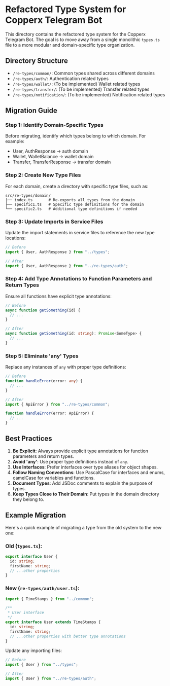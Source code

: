 # Refactored Type System for Copperx Telegram Bot

This directory contains the refactored type system for the Copperx Telegram Bot. The goal is to move away from a single monolithic `types.ts` file to a more modular and domain-specific type organization.

## Directory Structure

- `/re-types/common/`: Common types shared across different domains
- `/re-types/auth/`: Authentication related types
- `/re-types/wallet/`: (To be implemented) Wallet related types
- `/re-types/transfer/`: (To be implemented) Transfer related types
- `/re-types/notification/`: (To be implemented) Notification related types

## Migration Guide

### Step 1: Identify Domain-Specific Types

Before migrating, identify which types belong to which domain. For example:

- User, AuthResponse -> auth domain
- Wallet, WalletBalance -> wallet domain
- Transfer, TransferResponse -> transfer domain

### Step 2: Create New Type Files

For each domain, create a directory with specific type files, such as:

```
src/re-types/domain/
├── index.ts       # Re-exports all types from the domain
├── specific1.ts   # Specific type definitions for the domain
└── specific2.ts   # Additional type definitions if needed
```

### Step 3: Update Imports in Service Files

Update the import statements in service files to reference the new type locations:

```typescript
// Before
import { User, AuthResponse } from "../types";

// After
import { User, AuthResponse } from "../re-types/auth";
```

### Step 4: Add Type Annotations to Function Parameters and Return Types

Ensure all functions have explicit type annotations:

```typescript
// Before
async function getSomething(id) {
  // ...
}

// After
async function getSomething(id: string): Promise<SomeType> {
  // ...
}
```

### Step 5: Eliminate 'any' Types

Replace any instances of `any` with proper type definitions:

```typescript
// Before
function handleError(error: any) {
  // ...
}

// After
import { ApiError } from "../re-types/common";

function handleError(error: ApiError) {
  // ...
}
```

## Best Practices

1. **Be Explicit**: Always provide explicit type annotations for function parameters and return types.
2. **Avoid 'any'**: Use proper type definitions instead of `any`.
3. **Use Interfaces**: Prefer interfaces over type aliases for object shapes.
4. **Follow Naming Conventions**: Use PascalCase for interfaces and enums, camelCase for variables and functions.
5. **Document Types**: Add JSDoc comments to explain the purpose of types.
6. **Keep Types Close to Their Domain**: Put types in the domain directory they belong to.

## Example Migration

Here's a quick example of migrating a type from the old system to the new one:

### Old (`types.ts`):

```typescript
export interface User {
  id: string;
  firstName: string;
  // ...other properties
}
```

### New (`re-types/auth/user.ts`):

```typescript
import { TimeStamps } from "../common";

/**
 * User interface
 */
export interface User extends TimeStamps {
  id: string;
  firstName: string;
  // ...other properties with better type annotations
}
```

Update any importing files:

```typescript
// Before
import { User } from "../types";

// After
import { User } from "../re-types/auth";
```
